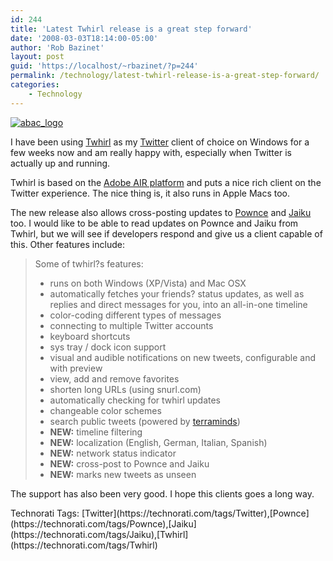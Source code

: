 ```yaml
---
id: 244
title: 'Latest Twhirl release is a great step forward'
date: '2008-03-03T18:14:00-05:00'
author: 'Rob Bazinet'
layout: post
guid: 'https://localhost/~rbazinet/?p=244'
permalink: /technology/latest-twhirl-release-is-a-great-step-forward/
categories:
    - Technology
---
```


[![abac_logo](https://rbazinet.files.wordpress.com/2008/03/abac-logo-thumb.gif)](https://rbazinet.files.wordpress.com/2008/03/abac-logo.gif)

I have been using [Twhirl](https://twhirl.org/) as my [Twitter](https://www.twitter.com) client of choice on Windows for a few weeks now and am really happy with, especially when Twitter is actually up and running.

Twhirl is based on the [Adobe AIR platform](https://www.adobe.com/products/air) and puts a nice rich client on the Twitter experience. The nice thing is, it also runs in Apple Macs too.

The new release also allows cross-posting updates to [Pownce](https://pownce.com) and [Jaiku](https://www.jaiku.com/) too. I would like to be able to read updates on Pownce and Jaiku from Twhirl, but we will see if developers respond and give us a client capable of this. Other features include:

> Some of twhirl?s features:
> 
> - runs on both Windows (XP/Vista) and Mac OSX
> - automatically fetches your friends? status updates, as well as replies and direct messages for you, into an all-in-one timeline
> - color-coding different types of messages
> - connecting to multiple Twitter accounts
> - keyboard shortcuts
> - sys tray / dock icon support
> - visual and audible notifications on new tweets, configurable and with preview
> - view, add and remove favorites
> - shorten long URLs (using snurl.com)
> - automatically checking for twhirl updates
> - changeable color schemes
> - search public tweets (powered by [terraminds](https://terraminds.com/twitter))
> - **NEW:** timeline filtering
> - **NEW:** localization (English, German, Italian, Spanish)
> - **NEW:** network status indicator
> - **NEW:** cross-post to Pownce and Jaiku
> - **NEW:** marks new tweets as unseen

The support has also been very good. I hope this clients goes a long way.

<div class="wlWriterSmartContent" style="display:inline;margin:0;padding:0;">Technorati Tags: [Twitter](https://technorati.com/tags/Twitter),[Pownce](https://technorati.com/tags/Pownce),[Jaiku](https://technorati.com/tags/Jaiku),[Twhirl](https://technorati.com/tags/Twhirl)</div>